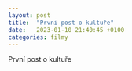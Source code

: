 ```yaml
---
layout: post
title:  "Prvni post o kultuře"
date:   2023-01-10 21:40:45 +0100
categories: filmy
---
```


První post o kultuře